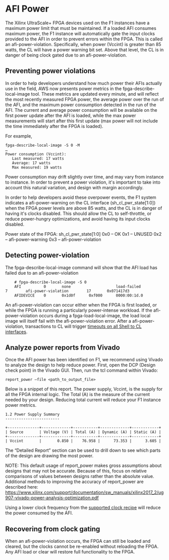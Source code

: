 # AFI Power
The Xilinx UltraScale+ FPGA devices used on the F1 instances have a maximum power limit that must be maintained.  If a loaded AFI consumes maximum power, the F1 instance will automatically gate the input clocks provided to the AFI in order to prevent errors within the FPGA. This is called an afi-power-violation. Specifically, when power (Vccint) is greater than 85 watts, the CL will have a power warning bit set. Above that level, the CL is in danger of being clock gated due to an afi-power-violation.

## Preventing power violations
In order to help developers understand how much power their AFIs actually use in the field, AWS now presents power metrics in the fpga-describe-local-image tool. These metrics are updated every minute, and will reflect the most recently measured FPGA power, the average power over the run of the AFI, and the maximum power consumption detected in the run of the AFI. The current and average power consumption will be available on the first power update after the AFI is loaded, while the max power measurements will start after this first update (max power will not include the time immediately after the FPGA is loaded).  

For example,

```
fpga-describe-local-image -S 0 -M
…
Power consumption (Vccint):
   Last measured: 17 watts
   Average: 17 watts
   Max measured: 19 watts
```

Power consumption may drift slightly over time, and may vary from instance to instance. In order to prevent a power violation, it's important to take into account this natural variation, and design with margin accordingly.

In order to help developers avoid these overpower events, the F1 system indicates a afi-power-warning on the CL interface (sh_cl_pwr_state[1:0]) when the FPGA power levels are above 85 watts, and the CL is in danger of having it's clocks disabled. This should allow the CL to self-throttle, or reduce power-hungry optimizations, and avoid having its input clocks disabled.

Power state of the FPGA:  sh_cl_pwr_state[1:0]
0x0 – OK
0x1 – UNUSED
0x2 – afi-power-warning
0x3 – afi-power-violation

## Detecting power-violation
The fpga-describe-local-image command will show that the AFI load has failed due to an afi-power-violation

```
    # fpga-describe-local-image -S 0
    AFI          0       none                    load-failed          7        afi-power-violation        17       0x071417d3
    AFIDEVICE    0       0x1d0f      0xf000      0000:00:1d.0
```

An afi-power-violation can occur either when the FPGA is first loaded, or while the FPGA is running a particularly power-intense workload. If the afi-power-violation occurs during a fpga-load-local-image, the load local image will itself fail with the afi-power-violation error.  After a afi-power-violation, transactions to CL will trigger [timeouts on all Shell to CL interfaces](./HOWTO_detect_shell_timeout.md). 

## Analyze power reports from Vivado
Once the AFI power has been identified on F1, we recommend using Vivado to analyze the design to help reduce power.  First, open the DCP (Design check point) in the Vivado GUI.  Then, run the tcl command within Vivado:
```
report_power –file <path_to_output_file>
```
Below is a snippet of this report. The power supply, Vccint, is the supply for all the FPGA internal logic. The Total (A) is the measure of the current needed by your design.  Reducing total current will reduce your F1 instance power metrics.

```
1.2 Power Supply Summary
------------------------
 
+--------------+-------------+-----------+-------------+------------+
| Source       | Voltage (V) | Total (A) | Dynamic (A) | Static (A) |
+--------------+-------------+-----------+-------------+------------+
| Vccint       |       0.850 |    76.958 |      73.353 |      3.605 |
``` 
The “Detailed Report” section can be used to drill down to see which parts of the design are drawing the most power.

NOTE: This default usage of report_power makes gross assumptions about designs that may not be accurate. Because of this, focus on relative comparisons of values between designs rather than the absolute value. Additional methods to improving the accuracy of report_power are described here:
https://www.xilinx.com/support/documentation/sw_manuals/xilinx2017_2/ug907-vivado-power-analysis-optimization.pdf

Using a lower clock frequency from the [supported clock recipe](./clock_recipes.csv) will reduce the power consumed by the AFI.  

## Recovering from clock gating
When an afi-power-violation occurs, the FPGA can still be loaded and cleared, but the clocks cannot be re-enabled without reloading the FPGA. Any AFI load or clear will restore full functionality to the FPGA.


